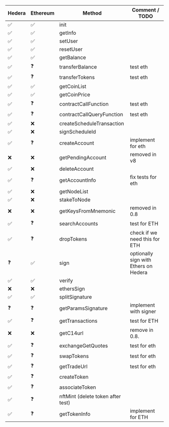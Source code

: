 
| Hedera | Ethereum | Method                            | Comment / TODO                        |
|--------|----------|-----------------------------------|---------------------------------------|
| ✅      | ✅        | init                              |                                       |
| ✅      | ✅        | getInfo                           |                                       |
| ✅      | ✅        | setUser                           |                                       |
| ✅      | ✅        | resetUser                         |                                       |
| ✅      | ✅        | getBalance                        |                                       |
| ✅      | ❓        | transferBalance                   | test eth                              |
| ✅      | ❓        | transferTokens                    | test eth                              |
| ✅      | ✅        | getCoinList                       |                                       |
| ✅      | ✅        | getCoinPrice                      |                                       |
| ✅      | ❓        | contractCallFunction              | test eth                              |
| ✅      | ❓        | contractCallQueryFunction         | test eth                              |
| ✅      | ❌        | createScheduleTransaction         |                                       |
| ✅      | ❌        | signScheduleId                    |                                       |
| ✅      | ❓        | createAccount                     | implement for eth                     |
| ❌      | ❌        | getPendingAccount                 | removed in v8                         |
| ✅      | ❌        | deleteAccount                     |                                       |
| ✅      | ❓        | getAccountInfo                    | fix tests for eth                     |
| ✅      | ❌        | getNodeList                       |                                       |
| ✅      | ❌        | stakeToNode                       |                                       |
| ❌      | ❌        | getKeysFromMnemonic               | removed in 0.8                        |
| ✅      | ❓        | searchAccounts                    | test for ETH                          |
| ✅      | ❓        | dropTokens                        | check if we need this for ETH         |
| ❓      | ✅        | sign                              | optionally sign with Ethers on Hedera |
| ✅      | ✅        | verify                            |                                       |
| ❌      | ❌        | ethersSign                        |                                       |
| ✅      | ✅        | splitSignature                    |                                       |
| ❓      | ❓        | getParamsSignature                | implement with signer                 |
| ✅      | ❓        | getTransactions                   | test for ETH                          |
| ❌      | ❌        | getC14url                         | remove in 0.8.                        |
| ✅      | ❓        | exchangeGetQuotes                 | test for eth                          |
| ✅      | ❓        | swapTokens                        | test for eth                          |
| ✅      | ❓        | getTradeUrl                       | test for eth                          |
| ✅      | ❓        | createToken                       |                                       |
| ✅      | ❓        | associateToken                    |                                       |
| ✅      | ❓        | nftMint (delete token after test) |                                       |
| ✅      | ❓        | getTokenInfo                      | implement for ETH                     |

